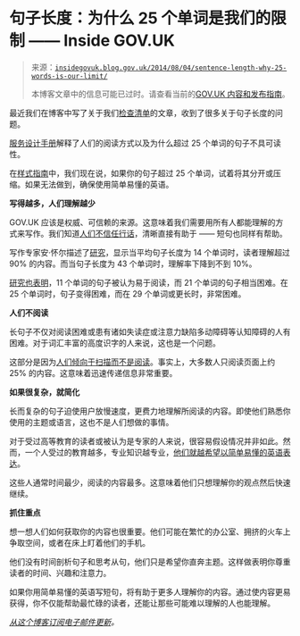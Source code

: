 <!--yml

类别：未分类

日期：2024-05-27 14:27:22

-->

# 句子长度：为什么 25 个单词是我们的限制 —— Inside GOV.UK

> 来源：[`insidegovuk.blog.gov.uk/2014/08/04/sentence-length-why-25-words-is-our-limit/`](https://insidegovuk.blog.gov.uk/2014/08/04/sentence-length-why-25-words-is-our-limit/)
> 
> 本博客文章中的信息可能已过时。请查看当前的[GOV.UK 内容和发布指南](https://www.gov.uk/government-digital-guidance/content-publishing)。

最近我们在博客中写了关于我们[检查清单](https://insidegovuk.blog.gov.uk/2014/05/29/what-to-check-before-you-publish-a-2i-checklist/)的文章，收到了很多关于句子长度的问题。

[服务设计手册](https://www.gov.uk/service-manual/user-centred-design/how-users-read.html "服务设计手册")解释了人们的阅读方式以及为什么超过 25 个单词的句子不具可读性。

在[样式指南](https://www.gov.uk/design-principles/style-guide "样式指南")中，我们现在说，如果你的句子超过 25 个单词，试着将其分开或压缩。如果无法做到，确保使用简单易懂的英语。

**写得越多，人们理解越少**

GOV.UK 应该是权威、可信赖的来源。这意味着我们需要用所有人都能理解的方式来写作。我们知道[人们不信任行话](http://aum.sagepub.com/content/27/1/25.short "人们不信任行话")，清晰直接有助于 —— 短句也同样有帮助。

写作专家安·怀尔描述了[研究](http://comprehension.prsa.org/?p=217)，显示当平均句子长度为 14 个单词时，读者理解超过 90% 的内容。而当句子长度为 43 个单词时，理解率下降到不到 10%。

[研究也表明](http://strainindex.wordpress.com/2012/04/30/longer-the-sentence-greater-the-strain/)，11 个单词的句子被认为易于阅读，而 21 个单词的句子相当困难。在 25 个单词时，句子变得困难，而在 29 个单词或更长时，非常困难。

**人们不阅读**

长句子不仅对阅读困难或患有诸如失读症或注意力缺陷多动障碍等认知障碍的人有困难。对于词汇丰富的高度识字的人来说，这也是一个问题。

这部分是因为[人们倾向于扫描而不是阅读](http://www.nngroup.com/articles/how-little-do-users-read/ "人们倾向于扫描而不是阅读")。事实上，大多数人只阅读页面上约 25% 的内容。这意味着迅速传递信息非常重要。

**如果很复杂，就简化**

长而复杂的句子迫使用户放慢速度，更费力地理解所阅读的内容。即使他们熟悉你使用的主题或语言，这也不是人们想做的事情。

对于受过高等教育的读者或被认为是专家的人来说，很容易假设情况并非如此。然而，一个人受过的教育越多，专业知识越专业，[他们就越希望以简单易懂的英语表达](http://works.bepress.com/cgi/viewcontent.cgi?article=1000&context=christopher_trudeau "他们就越希望以简单易懂的英语表达")。

这些人通常时间最少，阅读的内容最多。这意味着他们只想理解你的观点然后快速继续。

**抓住重点**

想一想人们如何获取你的内容也很重要。他们可能在繁忙的办公室、拥挤的火车上争取空间，或者在床上盯着他们的手机。

他们没有时间剖析句子和思考从句，他们只是希望你直奔主题。这样做表明你尊重读者的时间、兴趣和注意力。

如果你用简单易懂的英语写短句，将有助于更多人理解你的内容。通过使内容更易获得，你不仅能帮助最忙碌的读者，还能让那些可能难以理解的人也能理解。

*[从这个博客订阅电子邮件更新](https://insidegovuk.blog.gov.uk/subscribe/ "从这个博客订阅电子邮件链接。")。*
